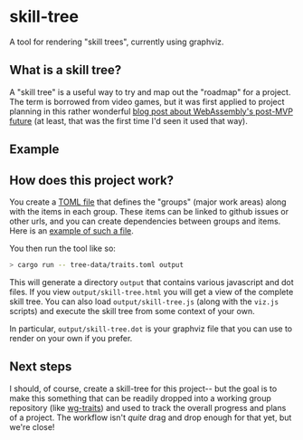 # skill-tree

A tool for rendering "skill trees", currently using graphviz.

## What is a skill tree?

A "skill tree" is a useful way to try and map out the "roadmap" for a
project. The term is borrowed from video games, but it was first
applied to project planning in this rather wonderful [blog post about
WebAssembly's post-MVP future][wasm] (at least, that was the first
time I'd seen it used that way).

[wasm]: https://hacks.mozilla.org/2018/10/webassemblys-post-mvp-future/

## Example



## How does this project work?

You create a [TOML file](tree-data/traits.toml) that defines the
"groups" (major work areas) along with the items in each group. These
items can be linked to github issues or other urls, and you can create
dependencies between groups and items. Here is an [example of such a
file](tree-data/traits.toml).

You then run the tool like so:

```bash
> cargo run -- tree-data/traits.toml output
```

This will generate a directory `output` that contains various
javascript and dot files. If you view `output/skill-tree.html` you
will get a view of the complete skill tree. You can also load
`output/skill-tree.js` (along with the `viz.js` scripts) and execute
the skill tree from some context of your own.

In particular, `output/skill-tree.dot` is your graphviz file that you
can use to render on your own if you prefer.

## Next steps

I should, of course, create a skill-tree for this project-- but the
goal is to make this something that can be readily dropped into a
working group repository (like [wg-traits]) and used to track the
overall progress and plans of a project. The workflow isn't *quite*
drag and drop enough for that yet, but we're close!

[wg-traits]: https://github.com/rust-lang/wg-traits
